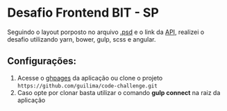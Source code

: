 # Desafio Frontend BIT - SP

Seguindo o layout porposto no arquivo [.psd](https://drive.google.com/open?id=0BwJHZ1PdHAcGZ0hLMnpBNXNUcjQ) e o link da [API](http://www.mocky.io/v2/587935ac260000420e1c3644), realizei o desafio utilizando yarn, bower, gulp, scss e angular.

## Configurações:
1. Acesse o [ghpages](https://guilima.github.io/code-challenge/) da aplicação ou clone o projeto `https://github.com/guilima/code-challenge.git`
2. Caso opte por clonar basta utilizar o comando **gulp connect** na raiz da aplicação
